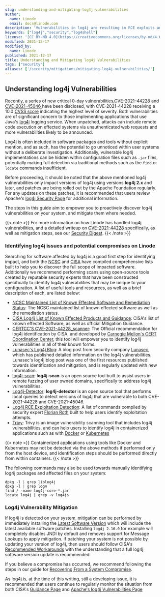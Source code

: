 ```yaml
---
slug: understanding-and-mitigating-log4j-vulnerabilities
author:
  name: Linode
  email: docs@linode.com
description: 'Vulnerabilities in log4j are resulting in RCE exploits and more. This guide empowers users to stay ahead of the issue as it develops.'
keywords: ["log4j","security","log4shell"]
license: '[CC BY-ND 4.0](https://creativecommons.org/licenses/by-nd/4.0)'
modified: 2021-12-17
modified_by:
  name: Linode
published: 2021-12-17
title: Understanding and Mitigating log4j Vulnerabilities
tags: ["security"]
aliases: ['/security/mitigations/mitigating-log4j-vulnerabilities/']
---
```


## Understanding log4j Vulnerabilities

Recently, a series of new critical 0-day vulnerabilities,[CVE-2021–44228](https://nvd.nist.gov/vuln/detail/CVE-2021-44228) and [CVE-2021-45046 ](https://nvd.nist.gov/vuln/detail/CVE-2021-45046) have been disclosed, with CVE-2021-44228 receiving a 10.0 [CVSS score](https://nvd.nist.gov/vuln-metrics/cvss) indicating the highest level of severity. Both vulnerabilities are of significant concern to those implementing applications that use Java's [log4j](https://logging.apache.org/log4j/2.x/) logging service. When unpatched, attacks can include remote code execution on effected systems via unauthenticated web requests and more vulnerabilities likely to be announced.

Log4j is often included in software packages and tools without explicit mention, and as such, has the potential to go unnoticed within user systems without a deliberate investigation. Additionally, vulnerable log4j implementations can be hidden within configuration files such as `.jar` files, potentially making full detection via traditional methods such as the `find` or `locate` commands insufficient.

Before proceeding, it should be noted that the above mentioned log4j vulnerabilities  only impact versions of log4j using versions **log4j 2.x** and later, and patches are being rolled out by the Apache Foundation regularly. For any updates on these patches, it is recommended that users review Apache's [log4j Security Page](https://logging.apache.org/log4j/2.x/security.html) for additional information.

The steps in this guide aim to empower you to proactively discover log4j vulnerabilities on your system, and mitigate them where needed.

{{< note >}}
For more information on how Linode has handled log4j vulnerabilities, and a detailed writeup on [CVE-2021-44228](https://nvd.nist.gov/vuln/detail/CVE-2021-44228) specifically, as well as mitigation steps, see our [Security Digest](https://www.linode.com/blog/security/linode-security-digest-log4j2/).
{{< /note >}}

### Identifying log4j issues and potential compromises on Linode

Searching for software affected by log4j is a good first step for identifying impact, and both the [NCSC](https://www.ncsc.nl/) and [CISA](https://www.cisa.gov/) have compiled comprehensive lists built to help you to discover the full scope of impacted software. Additionally we recommend performing scans using open-source tools created by reputable security experts that have been constructed specifically to identify log4j vulnerabilities that may be unique to your configuration. A list of useful tools and resources, as well as a brief description of each, are listed below:

- [NCSC Maintained List of Known Effected Software and Remediation Status](https://github.com/NCSC-NL/log4shell/tree/main/software): The NCSC maintained list of known effected software as well as the remediation status.
- [CISA Log4j List of Known Effected Products and Guidance](https://github.com/cisagov/log4j-affected-db): CISA's list of known effected Software, as well as official Mitigation Guidance.
- [CERTCC'S CVE-2021-44228_scanner](https://github.com/CERTCC/CVE-2021-44228_scanner): The Official recommendation for log4j identification by CISA, and developed by [Carnegie Mellon's CERT Coordination Center](https://www.kb.cert.org/vuls/), this tool will empower you to identify log4j vulnerabilities in all of their known forms.
- [Lunasec's Log4j Blog](https://www.lunasec.io/docs/blog/log4j-zero-day/): A blog post from security company [Lunasec](https://www.lunasec.io), which has published detailed information on the log4j vulnerabilities. Lunasec's log4j blog post was one of the first resources published towards identification and mitigation, and is regularly updated with new information.
- [log4j-scan](https://github.com/fullhunt/log4j-scan): **log4j-scan** is an open source tool built to assist users in remote fuzzing of user owned domains, specifically to address log4j vulnerabilities.
- [Log4j-Detector](https://github.com/mergebase/log4j-detector): **log4j-detector** is an open source tool that performs local queries to detect versions of log4j that are vulnerable to both CVE-2021-44228 and CVE-2021-45046.
- [Log4j RCE Exploitation Detection](https://gist.github.com/Neo23x0/e4c8b03ff8cdf1fa63b7d15db6e3860b): A list of commands compiled by security expert [Florian Roth](https://twitter.com/cyb3rops) built to help users identify exploitation attempts.
- [Trivy](https://github.com/aquasecurity/trivy): Trivy is an image vulnerability scanning tool that includes log4j vulnerabilities, and can help users to identify log4j in containerized applications such as with [Docker](https://www.docker.com/) or [Kubernetes](https://kubernetes.io/)

{{< note >}}
Containerized applications using tools like Docker and Kubernetes may not be detected via the above methods if performed only from the host device, and identification steps should be performed directly from within containers.
{{< /note >}}

The following commands may also be used towards manually identifying log4j packages and affected files on your system:


    dpkg -l | grep liblog4j
    dpkg -l | grep log4
    find / -name log4j-core-*.jar
    locate log4j | grep -v log4js

### Log4j Vulnerability Mitigation

If log4j is detected on your system, mitigation can be performed by immediately installing the [Latest Software Version](https://logging.apache.org/log4j/2.x/download.html) which will include the latest available software patches. Installing `log4j 2.16.0` for example will completely disables JNDI by default and removes support for Message Lookups to apply mitigation. If patching your system is not possible by updating your version of log4j, then users should follow CISA's [Recommended Workarounds](https://www.cisa.gov/uscert/apache-log4j-vulnerability-guidance) with the understanding that a full log4j software version update is recommended.

If you believe a compromise has occurred, we recommend following the steps in our guide for [Recovering From a System Compromise](/docs/guides/recovering-from-a-system-compromise/).

As log4j is, at the time of this writing, still a developing issue, it is recommended that users continue to regularly monitor the situation from both CISA's [Guidance Page](https://www.cisa.gov/uscert/apache-log4j-vulnerability-guidance) and [Apache's log4j Vulnerabilities Page](https://logging.apache.org/log4j/2.x/security.html)